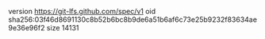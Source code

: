 version https://git-lfs.github.com/spec/v1
oid sha256:03f46d8691130c8b52b6bc8b9de6a51b6af6c73e25b9232f83634ae9e36e96f2
size 14131
